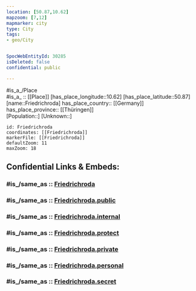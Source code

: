 ```yaml
---
location: [50.87,10.62] 
mapzoom: [7,12] 
mapmarker: city 
type: City
tags:
- geo/City


SpocWebEntityId: 30285
isDeleted: false
confidential: public

---
```

#is_a_/Place  
#is_a_ :: [[Place]] 
[has_place_longitude::10.62] 
[has_place_latitude::50.87] 
[name::Friedrichroda] 
has_place_country:: [[Germany]]  
has_place_province:: [[Thüringen]]  
[Population::] 
[Unknown::] 


```leaflet
id: Friedrichroda
coordinates: [[Friedrichroda]] 
markerFile: [[Friedrichroda]] 
defaultZoom: 11 
maxZoom: 18
```


## Confidential Links & Embeds: 

### #is_/same_as :: [Friedrichroda](/_Standards/Earth/Continent/Europe/Europe~Central/Germany/Germany~East/Thüringen/counties~TH/Gotha/cities~Gotha/Friedrichroda.md) 

### #is_/same_as :: [Friedrichroda.public](/_public/Earth/Continent/Europe/Europe~Central/Germany/Germany~East/Thüringen/counties~TH/Gotha/cities~Gotha/Friedrichroda.public.md) 

### #is_/same_as :: [Friedrichroda.internal](/_internal/Earth/Continent/Europe/Europe~Central/Germany/Germany~East/Thüringen/counties~TH/Gotha/cities~Gotha/Friedrichroda.internal.md) 

### #is_/same_as :: [Friedrichroda.protect](/_protect/Earth/Continent/Europe/Europe~Central/Germany/Germany~East/Thüringen/counties~TH/Gotha/cities~Gotha/Friedrichroda.protect.md) 

### #is_/same_as :: [Friedrichroda.private](/_private/Earth/Continent/Europe/Europe~Central/Germany/Germany~East/Thüringen/counties~TH/Gotha/cities~Gotha/Friedrichroda.private.md) 

### #is_/same_as :: [Friedrichroda.personal](/_personal/Earth/Continent/Europe/Europe~Central/Germany/Germany~East/Thüringen/counties~TH/Gotha/cities~Gotha/Friedrichroda.personal.md) 

### #is_/same_as :: [Friedrichroda.secret](/_secret/Earth/Continent/Europe/Europe~Central/Germany/Germany~East/Thüringen/counties~TH/Gotha/cities~Gotha/Friedrichroda.secret.md)

